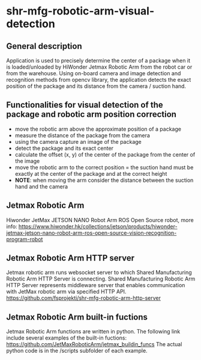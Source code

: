 # shr-mfg-robotic-arm-visual-detection

## General description
Application is used to precisely determine the center of a package when it is loaded/unloaded by HiWonder Jetmax Robotic Arm from the robot car or from the warehouse. Using on-board camera and image detection and recognition methods from opencv library, the application detects the exact position of the package and its distance from the camera / suction hand.

## Functionalities for visual detection of the package and robotic arm position correction
* move the robotic arm above the approximate position of a package
* measure the distance of the package from the camera
* using the camera capture an image of the package
* detect the package and its exact center
* calculate the offset (x, y) of the center of the package from the center of the image
* move the robotic arm to the correct position = the suction hand must be exactly at the center of the package and at the correct height
* **NOTE**: when moving the arm consider the distance between the suction hand and the camera

## Jetmax Robotic Arm
Hiwonder JetMax JETSON NANO Robot Arm ROS Open Source robot, more info: https://www.hiwonder.hk/collections/jetson/products/hiwonder-jetmax-jetson-nano-robot-arm-ros-open-source-vision-recognition-program-robot

## Jetmax Robotic Arm HTTP server
Jetmax robotic arm runs websocket server to which Shared Manufacturing Robotic Arm HTTP Server is connecting. Shared Manufacturing Robotic Arm HTTP Server represents middleware server that enables communication with JetMax robotic arm via specified HTTP API. https://github.com/fsprojekti/shr-mfg-robotic-arm-http-server

## Jetmax Robotic Arm built-in fuctions
Jetmax Robotic Arm functions are written in python. The following link include several examples of the built-in fuctions: https://github.com/JetMaxRoboticArm/jetmax_buildin_funcs The actual python code is in the /scripts subfolder of each example.
